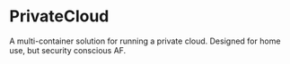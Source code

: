 # PrivateCloud
A multi-container solution for running a private cloud. Designed for home use, but security conscious AF.
